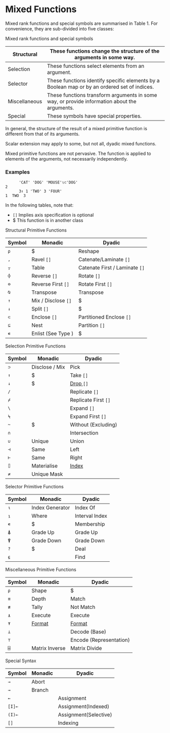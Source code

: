 # Mixed Functions

Mixed rank functions and special symbols are summarised in Table 1. For convenience, they are sub-divided into five classes:

Mixed rank functions and special symbols

| Structural | These functions change the structure of the arguments in some way. |
| --- | ---  |
| Selection | These functions select elements from an argument. |
| Selector | These functions identify specific elements by a Boolean map or by an ordered set of indices. |
| Miscellaneous | These functions transform arguments in some way, or provide information about the arguments. |
| Special | These symbols have special properties. |

In general, the structure of the result of a mixed primitive function is different from that of its arguments.

Scalar extension may apply to some, but not all, dyadic mixed functions.

Mixed primitive functions are not pervasive. The function is applied to elements of the arguments, not necessarily independently.

### Examples
```apl
      'CAT' 'DOG' 'MOUSE'⍳⊂'DOG'
2 
      3↑ 1 'TWO' 3 'FOUR'
1  TWO  3
```

In the following tables, note that:

- `[]` Implies axis specification is optional
- $  This function is in another class

Structural Primitive Functions

| Symbol | Monadic | Dyadic |
| --- | --- | ---  |
| `⍴` | $ | Reshape |
| `,` | Ravel `[]` | Catenate/Laminate `[]` |
| `⍪` | Table | Catenate First / Laminate `[]` |
| `⌽` | Reverse `[]` | Rotate `[]` |
| `⊖` | Reverse First `[]` | Rotate First `[]` |
| `⍉` | Transpose | Transpose |
| `↑` | Mix / Disclose `[]` | $ |
| `↓` | Split `[]` | $ |
| `⊂` | Enclose `[]` | Partitioned Enclose `[]` |
| `⊆` | Nest | Partition `[]` |
| `∊` | Enlist (See Type ) | $ |

Selection Primitive Functions

| Symbol | Monadic | Dyadic |
| --- | --- | ---  |
| `⊃` | Disclose / Mix | Pick |
| `↑` | $ | Take `[]` |
| `↓` | $ | [Drop ](../system-commands/system-commands-a-z/drop.md) `[]` |
| `/` |  | Replicate `[]` |
| `⌿` |  | Replicate First `[]` |
| `\` |  | Expand `[]` |
| `⍀` |  | Expand First `[]` |
| `~` | $ | Without (Excluding) |
| `∩` |  | Intersection |
| `∪` | Unique | Union |
| `⊣` | Same | Left |
| `⊢` | Same | Right |
| `⌷` | Materialise | [Index](../../index.md) |
| `≠` | Unique Mask |  |

Selector Primitive Functions

| Symbol | Monadic | Dyadic |
| --- | --- | ---  |
| `⍳` | Index Generator | Index Of |
| `⍸` | Where | Interval Index |
| `∊` | $ | Membership |
| `⍋` | Grade Up | Grade Up |
| `⍒` | Grade Down | Grade Down |
| `?` | $ | Deal |
| `⍷` |  | Find |

Miscellaneous Primitive Functions

| Symbol | Monadic | Dyadic |
| --- | --- | ---  |
| `⍴` | Shape | $ |
| `≡` | Depth | Match |
| `≢` | Tally | Not Match |
| `⍎` | Execute | Execute |
| `⍕` | [Format](../system-functions/system-functions-a-z/system-functions-a-z/format-monadic.md) | [Format](../system-functions/system-functions-a-z/system-functions-a-z/format-dyadic.md) |
| `⊥` |  | Decode (Base) |
| `⊤` |  | Encode (Representation) |
| `⌹` | Matrix Inverse | Matrix Divide |

Special Syntax

| Symbol | Monadic | Dyadic |
| --- | --- | ---  |
| `→` | Abort |  |
| `→` | Branch |  |
| `←` |  | Assignment |
| `[I]←` |  | Assignment(Indexed) |
| `(I)←` |  | Assignment(Selective) |
| `[]` |  | Indexing |
